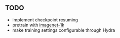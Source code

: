 ## TODO

* implement checkpoint resuming
* pretrain with [imagenet-1k](https://huggingface.co/datasets/ILSVRC/imagenet-1k)
* make training settings configurable through Hydra